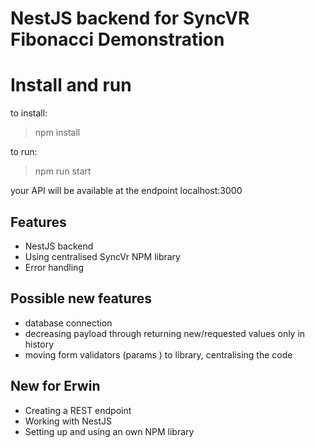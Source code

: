 # NestJS backend for SyncVR Fibonacci Demonstration

# Install and run
to install:
>npm install

to run: 
>npm run start

your API will be available at the endpoint 
localhost:3000

## Features
- NestJS backend 
- Using centralised SyncVr NPM library
- Error handling 

## Possible new features
- database connection
- decreasing payload through returning new/requested values only in history
- moving form validators (params ) to library, centralising the code

## New for Erwin
- Creating a REST endpoint
- Working with NestJS
- Setting up and using an own NPM library
